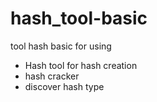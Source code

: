 # hash_tool-basic
tool hash basic for using

- Hash tool for hash creation
- hash cracker
- discover hash type
